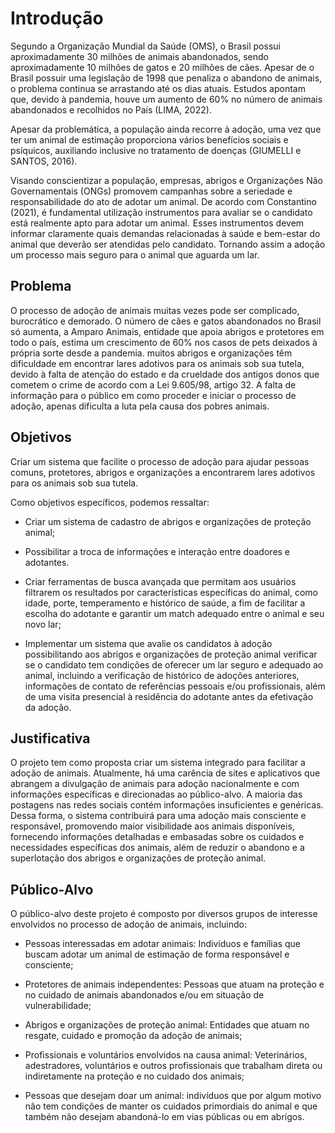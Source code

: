 # Introdução

Segundo a Organização Mundial da Saúde (OMS), o Brasil possui aproximadamente 30 milhões de animais abandonados, sendo aproximadamente 10 milhões de gatos e 20 milhões de cães. Apesar de o Brasil possuir uma legislação de 1998 que penaliza o abandono de animais, o problema continua se arrastando até os dias atuais. Estudos apontam que, devido à pandemia, houve um aumento de 60% no número de animais abandonados e recolhidos no País (LIMA, 2022).   

Apesar da problemática, a população ainda recorre à adoção, uma vez que ter um animal de estimação proporciona vários benefícios sociais e psíquicos, auxiliando inclusive no tratamento de doenças (GIUMELLI e SANTOS, 2016).   

Visando conscientizar a população, empresas, abrigos e Organizações Não Governamentais (ONGs) promovem campanhas sobre a seriedade e responsabilidade do ato de adotar um animal. De acordo com Constantino (2021), é fundamental utilização instrumentos para avaliar se o candidato está realmente apto para adotar um animal.  Esses instrumentos devem informar claramente quais demandas relacionadas à saúde e bem-estar do animal que deverão ser atendidas pelo candidato. Tornando assim a adoção um processo mais seguro para o animal que aguarda um lar. 


## Problema


O processo de adoção de animais muitas vezes pode ser complicado, burocrático e demorado. O número de cães e gatos abandonados no Brasil só aumenta, a Amparo Animais, entidade que apoia abrigos e protetores em todo o país, estima um crescimento de 60% nos casos de pets deixados à própria sorte desde a pandemia. muitos abrigos e organizações têm dificuldade em encontrar lares adotivos para os animais sob sua tutela, devido à falta de atenção do estado e da crueldade dos antigos donos que cometem o crime de acordo com a Lei 9.605/98, artigo 32. A falta de informação para o público em como proceder e iniciar o processo de adoção, apenas dificulta a luta pela causa dos pobres animais. 


## Objetivos


Criar um sistema que facilite o processo de adoção para ajudar pessoas comuns, protetores, abrigos e organizações a encontrarem lares adotivos para os animais sob sua tutela.  

Como objetivos específicos, podemos ressaltar: 

- Criar um sistema de cadastro de abrigos e organizações de proteção animal; 

- Possibilitar a troca de informações e interação entre doadores e adotantes. 

- Criar ferramentas de busca avançada que permitam aos usuários filtrarem os resultados por características específicas do animal, como idade, porte, temperamento e histórico de saúde, a fim de facilitar a escolha do adotante e garantir um match adequado entre o animal e seu novo lar; 

- Implementar um sistema que avalie os candidatos à adoção possibilitando aos abrigos e organizações de proteção animal verificar se o candidato tem condições de oferecer um lar seguro e adequado ao animal, incluindo a verificação de histórico de adoções anteriores, informações de contato de referências pessoais e/ou profissionais, além de uma visita presencial à residência do adotante antes da efetivação da adoção. 


## Justificativa


O projeto tem como proposta criar um sistema integrado para facilitar a adoção de animais. Atualmente, há uma carência de sites e aplicativos que abrangem a divulgação de animais para adoção nacionalmente e com informações específicas e direcionadas ao público-alvo. A maioria das postagens nas redes sociais contém informações insuficientes e genéricas. Dessa forma, o sistema contribuirá para uma adoção mais consciente e responsável, promovendo maior visibilidade aos animais disponíveis, fornecendo informações detalhadas e embasadas sobre os cuidados e necessidades específicas dos animais, além de reduzir o abandono e a superlotação dos abrigos e organizações de proteção animal. 


## Público-Alvo


O público-alvo deste projeto é composto por diversos grupos de interesse envolvidos no processo de adoção de animais, incluindo: 

- Pessoas interessadas em adotar animais: Indivíduos e famílias que buscam adotar um animal de estimação de forma responsável e consciente; 

- Protetores de animais independentes: Pessoas que atuam na proteção e no cuidado de animais abandonados e/ou em situação de vulnerabilidade; 

- Abrigos e organizações de proteção animal: Entidades que atuam no resgate, cuidado e promoção da adoção de animais; 

- Profissionais e voluntários envolvidos na causa animal: Veterinários, adestradores, voluntários e outros profissionais que trabalham direta ou indiretamente na proteção e no cuidado dos animais; 

- Pessoas que desejam doar um animal: indivíduos que por algum motivo não tem condições de manter os cuidados primordiais do animal e que também não desejam abandoná-lo em vias públicas ou em abrigos.

